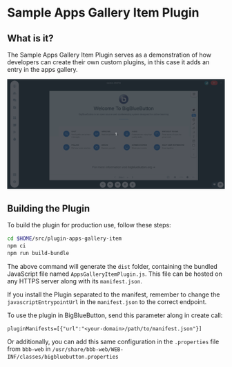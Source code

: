 # Sample Apps Gallery Item Plugin

## What is it?

The Sample Apps Gallery Item Plugin serves as a demonstration of how developers can create their own custom plugins, in this case it adds an entry in the apps gallery.

![Gif of plugin demo](./public/assets/plugin.gif)

## Building the Plugin

To build the plugin for production use, follow these steps:

```bash
cd $HOME/src/plugin-apps-gallery-item
npm ci
npm run build-bundle
```

The above command will generate the `dist` folder, containing the bundled JavaScript file named `AppsGalleryItemPlugin.js`. This file can be hosted on any HTTPS server along with its `manifest.json`.

If you install the Plugin separated to the manifest, remember to change the `javascriptEntrypointUrl` in the `manifest.json` to the correct endpoint.

To use the plugin in BigBlueButton, send this parameter along in create call:

```
pluginManifests=[{"url":"<your-domain>/path/to/manifest.json"}]
```

Or additionally, you can add this same configuration in the `.properties` file from `bbb-web` in `/usr/share/bbb-web/WEB-INF/classes/bigbluebutton.properties`
